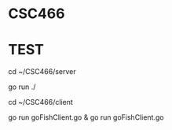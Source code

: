 # CSC466
# TEST

cd ~/CSC466/server

go run ./

cd ~/CSC466/client

go run goFishClient.go & go run goFishClient.go
